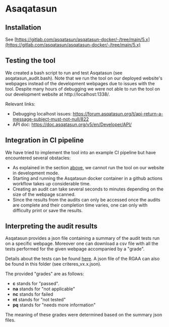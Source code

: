 # Asaqatasun

## Installation
See [https://gitlab.com/asqatasun/asqatasun-docker/-/tree/main/5.x](https://gitlab.com/asqatasun/asqatasun-docker/-/tree/main/5.x)

## Testing the tool

We created a bash script to run and test Asqatasun (see asqatasun_audit.bash).
Note that we run the tool on our deployed website's webpages instead of the development webpages due to issues with the tool.
Despite many hours of debugging we were not able to run the tool on our development website at http://localhost:1338/.

Relevant links:
- Debugging localhost issues: https://forum.asqatasun.org/t/api-return-a-message-subject-must-not-null/822
- API doc: https://doc.asqatasun.org/v5/en/Developer/API/ 

## Integration in CI pipeline

We have tried to implement the tool into an example CI pipeline but have encountered several obstacles:
- As explained in the section [above](#testing-the-tool), we cannot run the tool on our website in development mode.
- Starting and running the Asqatasun docker container in a github actions workflow takes up considerable time.
- Creating an audit can take several seconds to minutes depending on the size of the webpage scanned.
- Since the results from the audits can only be accessed once the audits are complete and their completion time varies, one can only with difficulty print or save the results.

## Interpreting the audit results

Asqatasun provides a json file containing a summary of the audit tests run on a specific webpage. Moreover one can download a csv file with all the tests performed for the given webpage accompanied by a "grade".

Details about the tests can be found [here](https://github.com/DISIC/RGAA/tree/master).
A json file of the RGAA can also be found in this folder (see criteres_vx.x.json).

The provided "grades" are as follows:
* **c** stands for "passed".
* **na** stands for "not applicable"
* **nc** stands for failed
* **nt** stands for "not tested"
* **pq** stands for "needs more information"

The meaning of these grades were determined based on the summary json files.